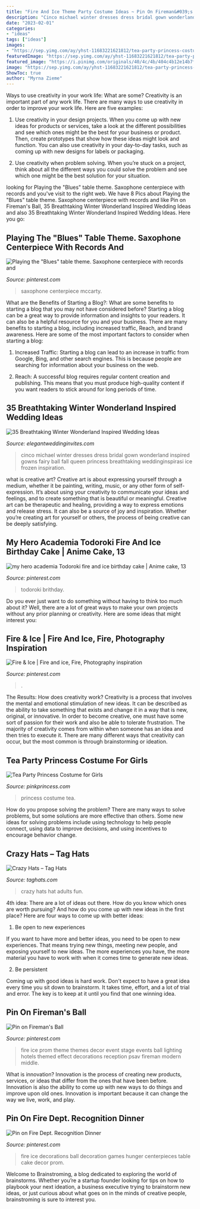 ```yaml
---
title: "Fire And Ice Theme Party Costume Ideas ~ Pin On Fireman&#039;s Ball"
description: "Cinco michael winter dresses dress bridal gown wonderland inspired gowns fairy ball fall queen princess breathtaking weddinginspirasi ice frozen inspiration"
date: "2023-02-01"
categories:
- "ideas"
tags: ["ideas"]
images:
- "https://sep.yimg.com/ay/yhst-11683221621812/tea-party-princess-costume-for-girls-4.jpg"
featuredImage: "https://sep.yimg.com/ay/yhst-11683221621812/tea-party-princess-costume-for-girls-4.jpg"
featured_image: "https://i.pinimg.com/originals/40/4c/4b/404c4b12e14b7f15e4209fcb6f7bc96e.jpg"
image: "https://sep.yimg.com/ay/yhst-11683221621812/tea-party-princess-costume-for-girls-4.jpg"
ShowToc: true
author: "Myrna Zieme"
---
```



Ways to use creativity in your work life: What are some?
Creativity is an important part of any work life. There are many ways to use creativity in order to improve your work life. Here are five examples: 
1. Use creativity in your design projects. When you come up with new ideas for products or services, take a look at the different possibilities and see which ones might be the best for your business or product. Then, create prototypes that show how these ideas might look and function. You can also use creativity in your day-to-day tasks, such as coming up with new designs for labels or packaging. 

2. Use creativity when problem solving. When you’re stuck on a project, think about all the different ways you could solve the problem and see which one might be the best solution for your situation.

	

		
looking for Playing the &quot;Blues&quot; table theme. Saxophone centerpiece with records and you've visit to the right web. We have 8 Pics about Playing the &quot;Blues&quot; table theme. Saxophone centerpiece with records and like Pin on Fireman&#039;s Ball, 35 Breathtaking Winter Wonderland Inspired Wedding Ideas and also 35 Breathtaking Winter Wonderland Inspired Wedding Ideas. Here you go:
		
    
## Playing The &quot;Blues&quot; Table Theme. Saxophone Centerpiece With Records And

<img loading=lazy src="https://i.pinimg.com/originals/1c/34/15/1c3415d01f3f8b7dddec619bec0a765d.jpg" onerror="this.onerror=null;this.src='https://tse4.mm.bing.net/th?id=OIP.NtUDIAZZBeDNQS0m4qCWYwHaJ4&amp;pid=15.1';" alt="Playing the &quot;Blues&quot; table theme. Saxophone centerpiece with records and">

_Source: pinterest.com_

>saxophone centerpiece mccarty. 

	

What are the Benefits of Starting a Blog?: What are some benefits to starting a blog that you may not have considered before?
Starting a blog can be a great way to provide information and insights to your readers. It can also be a helpful resource for you and your business. There are many benefits to starting a blog, including increased traffic, Reach, and brand awareness. Here are some of the most important factors to consider when starting a blog: 
1. Increased Traffic: Starting a blog can lead to an increase in traffic from Google, Bing, and other search engines. This is because people are searching for information about your business on the web. 

2. Reach: A successful blog requires regular content creation and publishing. This means that you must produce high-quality content if you want readers to stick around for long periods of time.

    
## 35 Breathtaking Winter Wonderland Inspired Wedding Ideas

<img loading=lazy src="https://www.elegantweddinginvites.com/wedding-blog/wp-content/uploads/2016/01/princess-wedding-ideas-for-winter-wedding-ideas.jpg" onerror="this.onerror=null;this.src='https://tse2.mm.bing.net/th?id=OIP.aWk2fybirAPueZKVhWUOOQHaLH&amp;pid=15.1';" alt="35 Breathtaking Winter Wonderland Inspired Wedding Ideas">

_Source: elegantweddinginvites.com_

>cinco michael winter dresses dress bridal gown wonderland inspired gowns fairy ball fall queen princess breathtaking weddinginspirasi ice frozen inspiration. 

	

what is creative art?
Creative art is about expressing yourself through a medium, whether it be painting, writing, music, or any other form of self-expression. It’s about using your creativity to communicate your ideas and feelings, and to create something that is beautiful or meaningful.
Creative art can be therapeutic and healing, providing a way to express emotions and release stress. It can also be a source of joy and inspiration. Whether you’re creating art for yourself or others, the process of being creative can be deeply satisfying.

    
## My Hero Academia Todoroki Fire And Ice Birthday Cake | Anime Cake, 13

<img loading=lazy src="https://i.pinimg.com/originals/cb/40/ad/cb40ad02179cbc3126aed703e41bbf7c.jpg" onerror="this.onerror=null;this.src='https://tse4.mm.bing.net/th?id=OIP.MAIffAAKIqEcd6YGHSL_QwHaLH&amp;pid=15.1';" alt="my hero academia Todoroki fire and ice birthday cake | Anime cake, 13">

_Source: pinterest.com_

>todoroki brithday. 

	

Do you ever just want to do something without having to think too much about it? Well, there are a lot of great ways to make your own projects without any prior planning or creativity. Here are some ideas that might interest you: 

    
## Fire &amp; Ice | Fire And Ice, Fire, Photography Inspiration

<img loading=lazy src="https://i.pinimg.com/originals/40/4c/4b/404c4b12e14b7f15e4209fcb6f7bc96e.jpg" onerror="this.onerror=null;this.src='https://tse4.mm.bing.net/th?id=OIP._OQam7IOdk8243rLYpNMZwHaFd&amp;pid=15.1';" alt="Fire &amp; Ice | Fire and ice, Fire, Photography inspiration">

_Source: pinterest.com_

>. 

	

The Results: How does creativity work?
Creativity is a process that involves the mental and emotional stimulation of new ideas. It can be described as the ability to take something that exists and change it in a way that is new, original, or innovative. In order to become creative, one must have some sort of passion for their work and also be able to tolerate frustration. The majority of creativity comes from within when someone has an idea and then tries to execute it. There are many different ways that creativity can occur, but the most common is through brainstorming or ideation.

    
## Tea Party Princess Costume For Girls

<img loading=lazy src="https://sep.yimg.com/ay/yhst-11683221621812/tea-party-princess-costume-for-girls-4.jpg" onerror="this.onerror=null;this.src='https://tse4.mm.bing.net/th?id=OIP.5JjoW5E95sos6DCbutxxGAHaJ4&amp;pid=15.1';" alt="Tea Party Princess Costume for Girls">

_Source: pinkprincess.com_

>princess costume tea. 

	

How do you propose solving the problem?
There are many ways to solve problems, but some solutions are more effective than others. Some new ideas for solving problems include using technology to help people connect, using data to improve decisions, and using incentives to encourage behavior change.

    
## Crazy Hats – Tag Hats

<img loading=lazy src="http://www.taghats.com/wp-content/uploads/2015/04/Crazy-Hat-Ideas-for-Adults.jpg" onerror="this.onerror=null;this.src='https://tse2.mm.bing.net/th?id=OIP._fWMJK2ddvT1gX7Jvgy1OQAAAA&amp;pid=15.1';" alt="Crazy Hats – Tag Hats">

_Source: taghats.com_

>crazy hats hat adults fun. 

	

4th idea:
There are a lot of ideas out there. How do you know which ones are worth pursuing? And how do you come up with new ideas in the first place?
Here are four ways to come up with better ideas:

1. Be open to new experiences

If you want to have more and better ideas, you need to be open to new experiences. That means trying new things, meeting new people, and exposing yourself to new ideas. The more experiences you have, the more material you have to work with when it comes time to generate new ideas.

2. Be persistent

Coming up with good ideas is hard work. Don't expect to have a great idea every time you sit down to brainstorm. It takes time, effort, and a lot of trial and error. The key is to keep at it until you find that one winning idea.

    
## Pin On Fireman&#039;s Ball

<img loading=lazy src="https://i.pinimg.com/736x/78/d7/64/78d764b00ecd448b2e0055e18a052cf0--prom-themes-fire-and-ice.jpg" onerror="this.onerror=null;this.src='https://tse4.mm.bing.net/th?id=OIP.6HB0LzezsaVpUoa77HRRigHaFi&amp;pid=15.1';" alt="Pin on Fireman&#039;s Ball">

_Source: pinterest.com_

>fire ice prom theme themes decor event stage events ball lighting hotels themed effect decorations reception psav fireman modern middle. 

	

What is innovation?
Innovation is the process of creating new products, services, or ideas that differ from the ones that have been before. Innovation is also the ability to come up with new ways to do things and improve upon old ones. Innovation is important because it can change the way we live, work, and play.

    
## Pin On Fire Dept. Recognition Dinner

<img loading=lazy src="https://i.pinimg.com/736x/4e/1a/15/4e1a152ba21e7ade98c9f33fe93739ec--hunger-games-cake-hunger-games-party.jpg" onerror="this.onerror=null;this.src='https://tse2.mm.bing.net/th?id=OIP.NeFIKFYxyc-WAU5o7rYDZQAAAA&amp;pid=15.1';" alt="Pin on Fire Dept. Recognition Dinner">

_Source: pinterest.com_

>fire ice decorations ball decoration games hunger centerpieces table cake decor prom. 

	

Welcome to Brainstroming, a blog dedicated to exploring the world of brainstorms. Whether you’re a startup founder looking for tips on how to playbook your next ideation, a business executive trying to brainstorm new ideas, or just curious about what goes on in the minds of creative people, brainstroming is sure to interest you.

